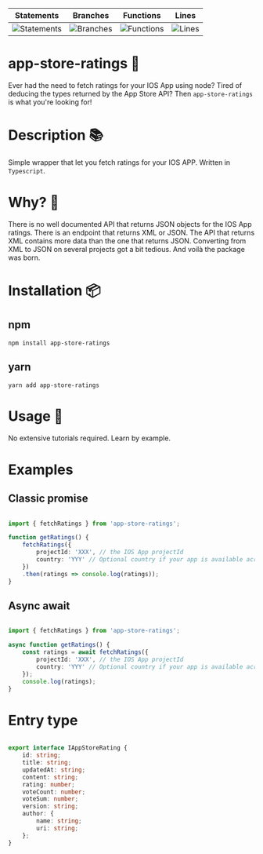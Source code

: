 | Statements                  | Branches                | Functions                 | Lines             |
| --------------------------- | ----------------------- | ------------------------- | ----------------- |
| ![Statements](https://img.shields.io/badge/statements-45.83%25-red.svg?style=flat) | ![Branches](https://img.shields.io/badge/branches-20%25-red.svg?style=flat) | ![Functions](https://img.shields.io/badge/functions-60%25-red.svg?style=flat) | ![Lines](https://img.shields.io/badge/lines-44.44%25-red.svg?style=flat) |

# app-store-ratings 🌟
Ever had the need to fetch ratings for your IOS App using node? Tired of deducing the types returned by the App Store API? Then ```app-store-ratings``` is what you're looking for!

# Description 📚
Simple wrapper that let you fetch ratings for your IOS APP. Written in `Typescript`.

# Why? 🧐

There is no well documented API that returns JSON objects for the IOS App ratings. There is an endpoint that returns XML or JSON. 
The API that returns XML contains more data than the one that returns JSON. Converting from XML to JSON on several
projects got a bit tedious. And voilà the package was born.

# Installation 📦

## npm

```npm install app-store-ratings```

## yarn

```yarn add app-store-ratings```

# Usage 🚀
No extensive tutorials required. Learn by example.

# Examples

## Classic promise

```typescript

import { fetchRatings } from 'app-store-ratings';

function getRatings() {
    fetchRatings({ 
        projectId: 'XXX', // the IOS App projectId
        country: 'YYY' // Optional country if your app is available across many stores
    })
    .then(ratings => console.log(ratings));
}

```

## Async await

```typescript

import { fetchRatings } from 'app-store-ratings';

async function getRatings() {
    const ratings = await fetchRatings({ 
        projectId: 'XXX', // the IOS App projectId
        country: 'YYY' // Optional country if your app is available across many stores
    });
    console.log(ratings);
}

```

# Entry type

```typescript

export interface IAppStoreRating {
    id: string;
    title: string;
    updatedAt: string;
    content: string;
    rating: number;
    voteCount: number;
    voteSum: number;
    version: string;
    author: {
        name: string;
        uri: string;
    };
}

```
